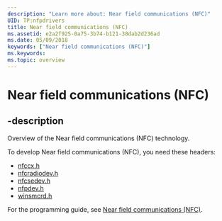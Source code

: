 ```yaml
---
description: "Learn more about: Near field communications (NFC)"
UID: TP:nfpdrivers
title: Near field communications (NFC)
ms.assetid: e2a2f925-0a75-3b74-b121-38dab2d236ad
ms.date: 05/09/2018
keywords: ["Near field communications (NFC)"]
ms.keywords: 
ms.topic: overview
---
```


# Near field communications (NFC)

## -description

Overview of the Near field communications (NFC) technology.

To develop Near field communications (NFC), you need these headers:

 * [nfccx.h](../nfccx/index.md)
 * [nfcradiodev.h](../nfcradiodev/index.md)
 * [nfcsedev.h](../nfcsedev/index.md)
 * [nfpdev.h](../nfpdev/index.md)
 * [winsmcrd.h](../winsmcrd/index.md)

For the programming guide, see [Near field communications (NFC)](/windows-hardware/drivers/nfc).
